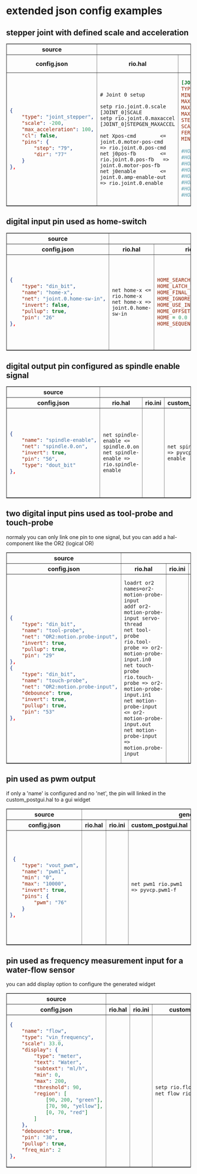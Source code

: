 # extended json config examples

## stepper joint with defined scale and acceleration

<table border=1>
<tr>
<th>source</th>
<th colspan=4>generated</th>
</tr><tr>
<th>config.json</th>
<th>rio.hal</th>
<th>rio.ini</th>
<th>custom_postgui.hal</th>
<th>rio-gui.xml</th>
</tr>
<tr>
<td>

```json
{
    "type": "joint_stepper",
    "scale": -200,
    "max_acceleration": 100,
    "cl": false,
    "pins": {
        "step": "79",
        "dir": "77"
    }
},
```

</td>
<td>

```text
# Joint 0 setup

setp rio.joint.0.scale 		[JOINT_0]SCALE
setp rio.joint.0.maxaccel 	[JOINT_0]STEPGEN_MAXACCEL

net Xpos-cmd 		<= joint.0.motor-pos-cmd 	=> rio.joint.0.pos-cmd  
net j0pos-fb 		<= rio.joint.0.pos-fb 	=> joint.0.motor-pos-fb
net j0enable 		<= joint.0.amp-enable-out 	=> rio.joint.0.enable
```

</td>
<td>

```ini
[JOINT_0]
TYPE = LINEAR
MIN_LIMIT = -1300
MAX_LIMIT = 1300
MAX_VELOCITY = 40
MAX_ACCELERATION = 100
STEPGEN_MAXACCEL = 4000.0
SCALE = -200
FERROR = 1.0
MIN_FERROR = 0.5

#HOME_SEARCH_VEL = -10.0
#HOME_LATCH_VEL = -3.0
#HOME_FINAL_VEL = 5.0
#HOME_IGNORE_LIMITS = YES
#HOME_USE_INDEX = NO
#HOME_OFFSET = 0.0
#HOME = 0.0
#HOME_SEQUENCE = 1
```

</td>
<td>
</td>
<td>
</td>

</tr>
</table>


## digital input pin used as home-switch

<table border=1>
<tr>
<th>source</th>
<th colspan=4>generated</th>
</tr><tr>
<th>config.json</th>
<th>rio.hal</th>
<th>rio.ini</th>
<th>custom_postgui.hal</th>
<th>rio-gui.xml</th>
</tr>
<tr>

<td>

```json
{
    "type": "din_bit",
    "name": "home-x",
    "net": "joint.0.home-sw-in",
    "invert": false,
    "pullup": true,
    "pin": "26"
},
```

</td>
<td>

```text
net home-x <= rio.home-x
net home-x => joint.0.home-sw-in
```

</td>
<td>

```ini
HOME_SEARCH_VEL = -10.0
HOME_LATCH_VEL = -3.0
HOME_FINAL_VEL = 5.0
HOME_IGNORE_LIMITS = YES
HOME_USE_INDEX = NO
HOME_OFFSET = 0.0
HOME = 0.0
HOME_SEQUENCE = 1
```

</td>
<td>

```text
net home-x => pyvcp.home-x
```

</td>
<td>

```xml
<hbox>
  <relief>RAISED</relief>
  <bd>2</bd>
  <led>
    <halpin>"home-x"</halpin>
    <size>16</size>
    <on_color>"green"</on_color>
    <off_color>"black"</off_color>
  </led>
  <label>
    <text>"home-x"</text>
  </label>
</hbox>
```

</td>

</tr>
</table>

## digital output pin configured as spindle enable signal

<table border=1>
<tr>
<th>source</th>
<th colspan=4>generated</th>
</tr><tr>
<th>config.json</th>
<th>rio.hal</th>
<th>rio.ini</th>
<th>custom_postgui.hal</th>
<th>rio-gui.xml</th>
</tr>
<tr>

<td>

```json
{
    "name": "spindle-enable",
    "net": "spindle.0.on",
    "invert": true,
    "pin": "56",
    "type": "dout_bit"
},
```

</td>
<td>

```text
net spindle-enable <= spindle.0.on
net spindle-enable => rio.spindle-enable
```

</td>
<td>


</td>
<td>

```text
net spindle-enable => pyvcp.spindle-enable
```

</td>
<td>

```xml
  <hbox>
    <relief>RAISED</relief>
    <bd>2</bd>
    <label>
      <text>"spindle-speed"</text>
    </label>
    <number>
        <halpin>"spindle-speed"</halpin>
        <font>("Helvetica",18)</font>
        <format>"05.2f"</format>
    </number>
  </hbox>
```

</td>
</tr>
</table>


## two digital input pins used as tool-probe and touch-probe

normaly you can only link one pin to one signal,
but you can add a hal-component like the OR2 (logical OR)

<table border=1>
<tr>
<th>source</th>
<th colspan=4>generated</th>
</tr><tr>
<th>config.json</th>
<th>rio.hal</th>
<th>rio.ini</th>
<th>custom_postgui.hal</th>
<th>rio-gui.xml</th>
</tr>
<tr>
<td>

```json
{
    "type": "din_bit",
    "name": "tool-probe",
    "net": "OR2:motion.probe-input",
    "invert": true,
    "pullup": true,
    "pin": "29"
},
{
    "type": "din_bit",
    "name": "touch-probe",
    "net": "OR2:motion.probe-input",
    "debounce": true,
    "invert": true,
    "pullup": true,
    "pin": "53"
},
```

</td>
<td>

```text
loadrt or2 names=or2-motion-probe-input
addf or2-motion-probe-input servo-thread
net tool-probe rio.tool-probe => or2-motion-probe-input.in0
net touch-probe rio.touch-probe => or2-motion-probe-input.in1
net motion-probe-input <= or2-motion-probe-input.out
net motion-probe-input => motion.probe-input
```

</td>
<td>


</td>
<td>

```text
net tool-probe => pyvcp.tool-probe
net touch-probe => pyvcp.touch-probe
```

</td>
<td>

```xml
  <hbox>
    <relief>RAISED</relief>
    <bd>2</bd>
    <led>
      <halpin>"tool-probe"</halpin>
      <size>16</size>
      <on_color>"green"</on_color>
      <off_color>"black"</off_color>
    </led>
    <label>
      <text>"tool-probe"</text>
    </label>
  </hbox>
  <hbox>
    <relief>RAISED</relief>
    <bd>2</bd>
    <led>
      <halpin>"touch-probe"</halpin>
      <size>16</size>
      <on_color>"green"</on_color>
      <off_color>"black"</off_color>
    </led>
    <label>
      <text>"touch-probe"</text>
    </label>
  </hbox>
```

</td>
</tr>
</table>


## pin used as pwm output

if only a 'name' is configured and no 'net',
the pin will linked in the custom_postgui.hal to a gui widget

<table border=1>
<tr>
<th>source</th>
<th colspan=4>generated</th>
</tr><tr>
<th>config.json</th>
<th>rio.hal</th>
<th>rio.ini</th>
<th>custom_postgui.hal</th>
<th>rio-gui.xml</th>
</tr>
<tr>
<td>

```json
 {
    "type": "vout_pwm",
    "name": "pwm1",
    "min": "0",
    "max": "10000",
    "invert": true,
    "pins": {
        "pwm": "76"
    }
},
```

</td>
<td>


</td>
<td>


</td>
<td>

```text
net pwm1 rio.pwm1 => pyvcp.pwm1-f
```

</td>
<td>

```xml
  <hbox>
    <relief>RAISED</relief>
    <bd>2</bd>
    <scale>
      <halpin>"pwm1"</halpin>
      <resolution>0.1</resolution>
      <orient>HORIZONTAL</orient>
      <initval>0</initval>
      <min_>0</min_>
      <max_>100</max_>
      <param_pin>1</param_pin>
    </scale>
    <label>
      <text>"pwm1 (vout_pwm)"</text>
    </label>
  </hbox>
```

</td>
</tr>
</table>


## pin used as frequency measurement input for a water-flow sensor

you can add display option to configure the generated widget

<table border=1>
<tr>
<th>source</th>
<th colspan=4>generated</th>
</tr><tr>
<th>config.json</th>
<th>rio.hal</th>
<th>rio.ini</th>
<th>custom_postgui.hal</th>
<th>rio-gui.xml</th>
</tr>
<tr>
<td>

```json
{
    "name": "flow",
    "type": "vin_frequency",
    "scale": 33.0,
    "display": {
        "type": "meter",
        "text": "Water",
        "subtext": "ml/h",
        "min": 0,
        "max": 200,
        "threshold": 90,
        "region": [
            [90, 200, "green"],
            [70, 90, "yellow"],
            [0, 70, "red"]
        ]
    },
    "debounce": true,
    "pin": "30",
    "pullup": true,
    "freq_min": 2
},
```

</td>
<td>


</td>
<td>


</td>
<td>

```xml
setp rio.flow-scale 33.0
net flow rio.flow pyvcp.flow
```

</td>
<td>

```xml
<hbox>
    <relief>RAISED</relief>
    <bd>2</bd>
    <meter>
      <halpin>"flow"</halpin>
      <text>"Water"</text>
      <subtext>"ml/h"</subtext>
      <size>150</size>
      <min_>0</min_>
      <max_>200</max_>
      <region1>(90,200,"green")</region1>
      <region2>(70,90,"yellow")</region2>
      <region3>(0,70,"red")</region3>
    </meter>
</hbox>
```

</td>
</tr>
</table>
